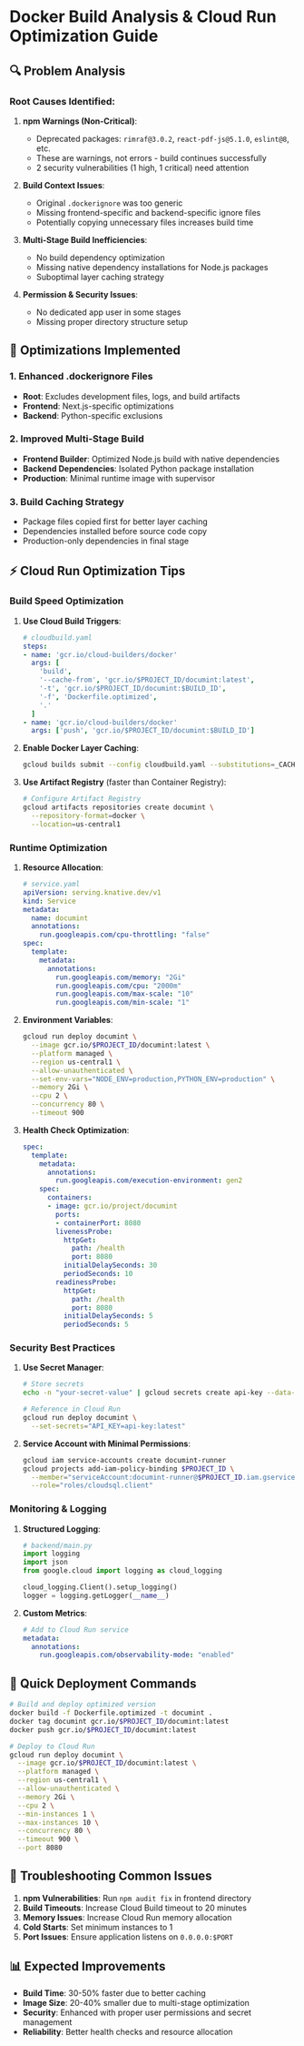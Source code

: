 # Docker Build Analysis & Cloud Run Optimization Guide

## 🔍 **Problem Analysis**

### Root Causes Identified:

1. **npm Warnings (Non-Critical)**:
   - Deprecated packages: `rimraf@3.0.2`, `react-pdf-js@5.1.0`, `eslint@8`, etc.
   - These are warnings, not errors - build continues successfully
   - 2 security vulnerabilities (1 high, 1 critical) need attention

2. **Build Context Issues**:
   - Original `.dockerignore` was too generic
   - Missing frontend-specific and backend-specific ignore files
   - Potentially copying unnecessary files increases build time

3. **Multi-Stage Build Inefficiencies**:
   - No build dependency optimization
   - Missing native dependency installations for Node.js packages
   - Suboptimal layer caching strategy

4. **Permission & Security Issues**:
   - No dedicated app user in some stages
   - Missing proper directory structure setup

## 🚀 **Optimizations Implemented**

### 1. **Enhanced .dockerignore Files**
- **Root**: Excludes development files, logs, and build artifacts
- **Frontend**: Next.js-specific optimizations
- **Backend**: Python-specific exclusions

### 2. **Improved Multi-Stage Build**
- **Frontend Builder**: Optimized Node.js build with native dependencies
- **Backend Dependencies**: Isolated Python package installation
- **Production**: Minimal runtime image with supervisor

### 3. **Build Caching Strategy**
- Package files copied first for better layer caching
- Dependencies installed before source code copy
- Production-only dependencies in final stage

## ⚡ **Cloud Run Optimization Tips**

### **Build Speed Optimization**

1. **Use Cloud Build Triggers**:
   ```yaml
   # cloudbuild.yaml
   steps:
   - name: 'gcr.io/cloud-builders/docker'
     args: [
       'build',
       '--cache-from', 'gcr.io/$PROJECT_ID/documint:latest',
       '-t', 'gcr.io/$PROJECT_ID/documint:$BUILD_ID',
       '-f', 'Dockerfile.optimized',
       '.'
     ]
   - name: 'gcr.io/cloud-builders/docker'
     args: ['push', 'gcr.io/$PROJECT_ID/documint:$BUILD_ID']
   ```

2. **Enable Docker Layer Caching**:
   ```bash
   gcloud builds submit --config cloudbuild.yaml --substitutions=_CACHE_FROM=gcr.io/$PROJECT_ID/documint:latest
   ```

3. **Use Artifact Registry** (faster than Container Registry):
   ```bash
   # Configure Artifact Registry
   gcloud artifacts repositories create documint \
     --repository-format=docker \
     --location=us-central1
   ```

### **Runtime Optimization**

1. **Resource Allocation**:
   ```yaml
   # service.yaml
   apiVersion: serving.knative.dev/v1
   kind: Service
   metadata:
     name: documint
     annotations:
       run.googleapis.com/cpu-throttling: "false"
   spec:
     template:
       metadata:
         annotations:
           run.googleapis.com/memory: "2Gi"
           run.googleapis.com/cpu: "2000m"
           run.googleapis.com/max-scale: "10"
           run.googleapis.com/min-scale: "1"
   ```

2. **Environment Variables**:
   ```bash
   gcloud run deploy documint \
     --image gcr.io/$PROJECT_ID/documint:latest \
     --platform managed \
     --region us-central1 \
     --allow-unauthenticated \
     --set-env-vars="NODE_ENV=production,PYTHON_ENV=production" \
     --memory 2Gi \
     --cpu 2 \
     --concurrency 80 \
     --timeout 900
   ```

3. **Health Check Optimization**:
   ```yaml
   spec:
     template:
       metadata:
         annotations:
           run.googleapis.com/execution-environment: gen2
       spec:
         containers:
         - image: gcr.io/project/documint
           ports:
           - containerPort: 8080
           livenessProbe:
             httpGet:
               path: /health
               port: 8080
             initialDelaySeconds: 30
             periodSeconds: 10
           readinessProbe:
             httpGet:
               path: /health
               port: 8080
             initialDelaySeconds: 5
             periodSeconds: 5
   ```

### **Security Best Practices**

1. **Use Secret Manager**:
   ```bash
   # Store secrets
   echo -n "your-secret-value" | gcloud secrets create api-key --data-file=-
   
   # Reference in Cloud Run
   gcloud run deploy documint \
     --set-secrets="API_KEY=api-key:latest"
   ```

2. **Service Account with Minimal Permissions**:
   ```bash
   gcloud iam service-accounts create documint-runner
   gcloud projects add-iam-policy-binding $PROJECT_ID \
     --member="serviceAccount:documint-runner@$PROJECT_ID.iam.gserviceaccount.com" \
     --role="roles/cloudsql.client"
   ```

### **Monitoring & Logging**

1. **Structured Logging**:
   ```python
   # backend/main.py
   import logging
   import json
   from google.cloud import logging as cloud_logging
   
   cloud_logging.Client().setup_logging()
   logger = logging.getLogger(__name__)
   ```

2. **Custom Metrics**:
   ```yaml
   # Add to Cloud Run service
   metadata:
     annotations:
       run.googleapis.com/observability-mode: "enabled"
   ```

## 📝 **Quick Deployment Commands**

```bash
# Build and deploy optimized version
docker build -f Dockerfile.optimized -t documint .
docker tag documint gcr.io/$PROJECT_ID/documint:latest
docker push gcr.io/$PROJECT_ID/documint:latest

# Deploy to Cloud Run
gcloud run deploy documint \
  --image gcr.io/$PROJECT_ID/documint:latest \
  --platform managed \
  --region us-central1 \
  --allow-unauthenticated \
  --memory 2Gi \
  --cpu 2 \
  --min-instances 1 \
  --max-instances 10 \
  --concurrency 80 \
  --timeout 900 \
  --port 8080
```

## 🔧 **Troubleshooting Common Issues**

1. **npm Vulnerabilities**: Run `npm audit fix` in frontend directory
2. **Build Timeouts**: Increase Cloud Build timeout to 20 minutes
3. **Memory Issues**: Increase Cloud Run memory allocation
4. **Cold Starts**: Set minimum instances to 1
5. **Port Issues**: Ensure application listens on `0.0.0.0:$PORT`

## 📊 **Expected Improvements**

- **Build Time**: 30-50% faster due to better caching
- **Image Size**: 20-40% smaller due to multi-stage optimization
- **Security**: Enhanced with proper user permissions and secret management
- **Reliability**: Better health checks and resource allocation